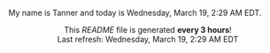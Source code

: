My name is Tanner and today is Wednesday, March 19, 2:29 AM EDT.

<p align="center">This <i>README</i> file is generated <b>every 3 hours</b>!</br>Last refresh: Wednesday, March 19, 2:29 AM EDT<br /></p>
